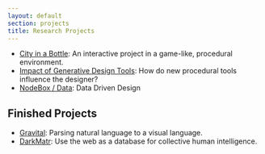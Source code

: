 ```yaml
---
layout: default
section: projects
title: Research Projects
---
```

* [City in a Bottle](city-in-a-bottle.html): An interactive project in a game-like, procedural environment.
* [Impact of Generative Design Tools](impact-of-generative-design-tools.html): How do new procedural tools influence the designer?
* [NodeBox / Data](nodebox-data.html): Data Driven Design

Finished Projects
-----------------
* [Gravital](gravital.html): Parsing natural language to a visual language.
* [DarkMatr](darkmatr.html): Use the web as a database for collective human intelligence.
